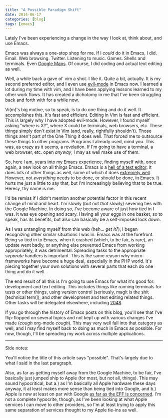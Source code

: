 ```yaml
---
title: "A Possible Paradigm Shift"
date: 2014-06-17
categories: [blog]
tags: [emacs]
---
```

Lately I've been experiencing a change in the way I look at, think about, and use Emacs.
<!--more -->
Emacs was always a one-stop shop for me. If I *could* do it in Emacs, I did. Email. Web browsing. Twitter. Listening to music. Games. Shells and terminals. Even [Google Maps](http://echosa.github.io/blog/2010/11/10/google-maps-in-emacs/). Of course, I did coding and actual text editing as well.

Well, a while back a gave ol' vim a shot. I like it. Quite a bit, actually. It is my second preferred editor, and I even use [evil-mode](https://gitorious.org/evil/pages/Home) in Emacs now. I learned a lot during my time with vim, and I have been applying lessons learned to my other work flows. It has created a dichotomy in me that I've been struggling back and forth with for a while now.

Vi(m)'s big motive, so to speak, is to do one thing and do it well. It accomplishes this. It's fast and efficient. Editing in Vim is fast and efficient. This is largely why I have adopted evil-mode. However, I found myself asking "where is X?", where X could be terminals, web browsers, etc. These things simply don't exist in Vim (and, really, rightfully shouldn't). Those things aren't part of the One Thing it does well. That forced me to outsource these things to other programs. Programs I already used, mind you. This was, as crazy as it seems, a revelation. If I'm going to have a terminal, a web browser, etc. open *anyway*, I may as well make use of them.

So, here I am, years into my Emacs experience, finding myself with, once again, a new look on all things Emacs. Emacs is a [hell of a text editor](http://echosa.github.io/blog/2009/09/25/oh-yeah-its-text-editor/). It does lots of other things as well, some of which it does [extremely well](https://github.com/magit/magit). However, not *everything* needs to be done, or *should* be done, in Emacs. It hurts me just a little to say that, but I'm increasingly believing that to be true. Heresy, thy name is me.

I'd be remiss if I didn't mention another potential factor in this recent change of mind and heart. I'm slowly (but not *that* slowly) severing ties with the Google Machine. In doing so, I've become aware of just how tied in I was. It was eye opening and scary. Having all your eggs in one basket, so to speak, has its benefits, but also can basically be a self-imposed lock down.

As I was untangling myself from this web (heh... *get it?*), I began recognizing other similar situations I was in. Emacs was at the forefront. Being so tied in to Emacs, when it crashed (which, to be fair, is rare), an update went badly, or anything else prevented Emacs from working appropriately, it was detrimental. Spreading tasks to the appropriate *separate* handlers is important. This is the same reason why micro-frameworks have become a huge deal, especially in the PHP world. It's piecing together your own solutions with several parts that each do one thing and do it well.

The end result of all this is I'm going to use Emacs for what it's good for: development and text editing. This includes things like running terminals for tests or other things, using version control (seriously, magit is the shit [technical term]), and other development and text editing related things. Other tasks will be delegated elsewhere, including [2048](https://github.com/sprang/emacs-2048).

If you go through the history of Emacs posts on this blog, you'll see that I've flip-flopped on several topics and not kept up with various changes I've made (*cough* org-mode *cough*). This may very well fall into that category as well, and I may find myself back to doing as much in Emacs as possible. For now, though, I'll be spreading my work across multiple applications.
<hr />
Side notes:

You'll notice the title of this article says "possible". That's largely due to what I said in the last paragraph.

Also, as far as getting myself away from the Google Machine, to be fair, I've basically just jumped ship to Apple (for most, but not all, things). This may sound hypocritical, but a.) as I'm basically all Apple hardware these days anyway, it at least makes more sense than being tied into Google, and b.) Apple is now at least on par with Google [as far as the EFF is concerned](http://9to5mac.com/2014/05/15/eff-marks-apples-remarkable-improvement-in-protecting-customer-data-from-governments/). I'm not a complete hypocrite, though, as I've been looking at what Apple services I can move to other providers, so I'm at least trying to apply this same separation of services thought to my Apple tie-ins as well.
